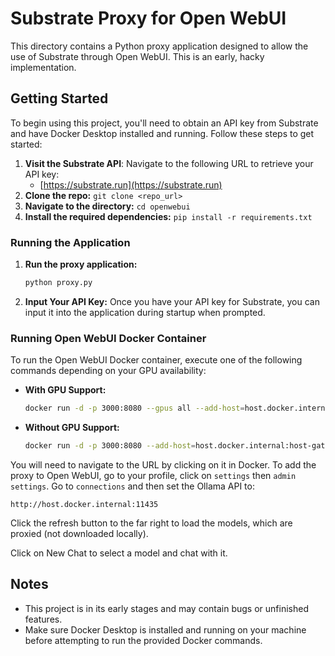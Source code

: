 # Substrate Proxy for Open WebUI

This directory contains a Python proxy application designed to allow the use of Substrate through Open WebUI. This is an early, hacky implementation.

## Getting Started

To begin using this project, you'll need to obtain an API key from Substrate and have Docker Desktop installed and running. Follow these steps to get started:

1. **Visit the Substrate API**: Navigate to the following URL to retrieve your API key:
   - [https://substrate.run](https://substrate.run)
2. **Clone the repo:** `git clone <repo_url>`
3. **Navigate to the directory:** `cd openwebui`
4. **Install the required dependencies:** `pip install -r requirements.txt`

### Running the Application

1. **Run the proxy application:**
   ```sh
   python proxy.py
   ```
2. **Input Your API Key:** Once you have your API key for Substrate, you can input it into the application during startup when prompted.

### Running Open WebUI Docker Container

To run the Open WebUI Docker container, execute one of the following commands depending on your GPU availability:

- **With GPU Support:**
  ```sh
  docker run -d -p 3000:8080 --gpus all --add-host=host.docker.internal:host-gateway -v open-webui:/app/backend/data --name open-webui --restart always ghcr.io/open-webui/open-webui:cuda
  ```

- **Without GPU Support:**
  ```sh
  docker run -d -p 3000:8080 --add-host=host.docker.internal:host-gateway -v open-webui:/app/backend/data --name open-webui --restart always ghcr.io/open-webui/open-webui:main
  ```

You will need to navigate to the URL by clicking on it in Docker. To add the proxy to Open WebUI, go to your profile, click on `settings` then `admin settings`. Go to `connections` and then set the Ollama API to:

```
http://host.docker.internal:11435
```

Click the refresh button to the far right to load the models, which are proxied (not downloaded locally). 

Click on New Chat to select a model and chat with it.

## Notes

- This project is in its early stages and may contain bugs or unfinished features.
- Make sure Docker Desktop is installed and running on your machine before attempting to run the provided Docker commands.
